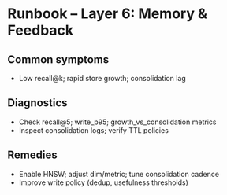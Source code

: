 # Runbook – Layer 6: Memory & Feedback

## Common symptoms
- Low recall@k; rapid store growth; consolidation lag

## Diagnostics
- Check recall@5; write_p95; growth_vs_consolidation metrics
- Inspect consolidation logs; verify TTL policies

## Remedies
- Enable HNSW; adjust dim/metric; tune consolidation cadence
- Improve write policy (dedup, usefulness thresholds)
